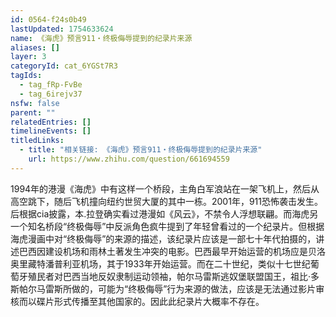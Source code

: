 ```yaml
---
id: 0564-f24s0b49
lastUpdated: 1754633624
name: 《海虎》预言911・终极侮辱提到的纪录片来源
aliases: []
layer: 3
categoryId: cat_6YGSt7R3
tagIds:
  - tag_fRp-FvBe
  - tag_6irejv37
nsfw: false
parent: ""
relatedEntries: []
timelineEvents: []
titledLinks:
  - title: "相关链接: 《海虎》预言911・终极侮辱提到的纪录片来源"
    url: https://www.zhihu.com/question/661694559
---
```


1994年的港漫《海虎》中有这样一个桥段，主角白军浪站在一架飞机上，然后从高空跳下，随后飞机撞向纽约世贸大厦的其中一栋。2001年，911恐怖袭击发生。后根据cia披露，本.拉登确实看过港漫如《风云》，不禁令人浮想联翩。而海虎另一个知名桥段“终极侮辱”中反派角色疯牛提到了年轻曾看过的一个纪录片。但根据海虎漫画中对“终极侮辱”的来源的描述，该纪录片应该是一部七十年代拍摄的，讲述巴西因建设机场和雨林土著发生冲突的电影。巴西最早开始运营的机场应是贝洛奥里藏特潘普利亚机场，其于1933年开始运营。而在二十世纪，类似十七世纪葡萄牙殖民者对巴西当地反奴隶制运动领袖，帕尔马雷斯逃奴堡联盟国王，祖比·多斯帕尔马雷斯所做的，可能为“终极侮辱”行为来源的做法，应该是无法通过影片审核而以碟片形式传播至其他国家的。因此此纪录片大概率不存在。